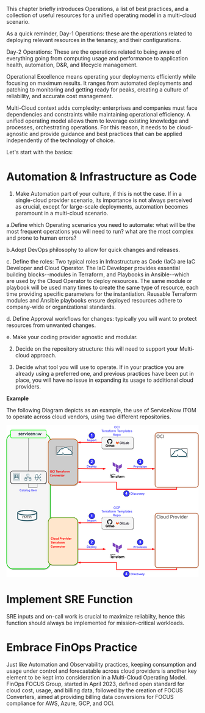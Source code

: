 <!--
    Owner: Manuela Fioramonti
    Last Change: 11 April 2024
    Review Status: Live
    Review Notes: -
-->

This chapter briefly introduces Operations, a list of best practices, and a collection of useful resources for a unified operating model in a multi-cloud scenario.

As a quick reminder, Day-1 Operations: these are the operations related to deploying relevant resources in the tenancy, and their configurations.

Day-2 Operations: These are the operations related to being aware of everything going from computing usage and performance to application health, automation, D&R, and lifecycle management.

Operational Excellence means operating your deployments efficiently while focusing on maximum results. It ranges from automated deployments and patching to monitoring and getting ready for peaks, creating a culture of reliability, and accurate cost management.

Multi-Cloud context adds complexity: enterprises and companies must face dependencies and constraints while maintaining operational efficiency. A unified operating model allows them to leverage existing knowledge and processes, orchestrating operations. For this reason, it needs to be cloud-agnostic and provide guidance and best practices that can be applied independently of the technology of choice.

Let's start with the basics:

# Automation &  Infrastructure as Code

1. Make Automation part of your culture, if this is not the case.
If in a single-cloud provider scenario, its importance is not always perceived as crucial, except for large-scale deployments, automation becomes paramount in a multi-cloud scenario.

a.Define which Operating scenarios you need to automate: what will be the most frequent operations you will	need to run? what are the most complex and prone to human errors?

b.Adopt DevOps philosophy to allow for quick changes and releases.

c. Define the roles: Two typical roles in Infrastructure as Code (IaC) are IaC Developer and Cloud Operator. The IaC Developer provides essential building blocks--modules in Terraform, and Playbooks in 	Ansible--which are used by the Cloud Operator to deploy resources. The same module or playbook will be used many times to create the same type of resource, each time providing specific parameters for the instantiation. Reusable Terraform modules and Ansible playbooks ensure deployed resources adhere to company-wide or organizational standards.
		
d. Define Approval workflows for changes: typically you will want to protect resources from unwanted changes.

e. Make your coding provider agnostic and modular.

2. Decide on the repository structure: this will need to support your Multi-cloud approach.

3. Decide what tool you will use to operate. If in your practice you are already using a preferred one, and previous practices have been put in place, you will have no issue in expanding its usage to additional cloud providers.

**Example**

The following Diagram depicts as an example, the use of ServiceNow ITOM to operate across cloud vendors, using two different repositories.

![alt ServiceNow Itom Integration](servicenowitomintegration.png)

# Implement SRE Function

SRE inputs and on-call work is crucial to maximize reliabilty, hence this function should always be implemented for mission-critical workloads.

# Embrace FinOps Practice

Just like Automation and Observability practices, keeping consumption and usage under control and forecastable across cloud providers is another key element to be kept into consideration in a Multi-Cloud Operating Model.
FinOps FOCUS Group, started in April 2023, defined open standard for cloud cost, usage, and billing data, followed by the creation of FOCUS Converters, aimed at providing billing data conversions for FOCUS compliance for AWS, Azure, GCP, and OCI.
